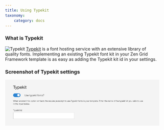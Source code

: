 ```yaml
---
title: Using Typekit
taxonomy:
    category: docs
---
```


### What is Typekit

![Typekit](http://docs.joomlabamboo.com/zen-grid-framework-4/images/typekit/typekit.jpg)
<a href="https://typekit.com/">Typekit</a> is a font hosting service with an extensive library of quality fonts. Implementing an existing Typekit font kit in your Zen Grid Framework template is as easy as adding the Typekit kit id in your settings.

### Screenshot of Typekit settings
![Using Typekit](/images/typekit/using-typekit.png)
 

